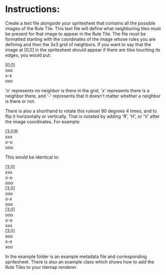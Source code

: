 
# Instructions: 
Create a text file alongside your spritesheet that contains all the possible images of the Rule Tile. This text file will define what neighboring tiles must be present for that image to appear in the Rule Tile.
The file must be formatted starting with the coordinates of the image whose rules you are defining and then the 3x3 grid of neighbors. If you want to say that the image at [0,0] in the spritesheet should appear if there are tiles touching its edges, you would put:

[0,0]  
oxo  
x-x  
oxo  

'o' represents no neighbor is there in the grid, 'x' represents there is a neighbor there, and '-' represents that it doesn't matter whether a neighbor is there or not.

There is also a shorthand to rotate this ruleset 90 degrees 4 times, and to flip it horizontally or vertically. That is notated by adding 'R', 'H', or 'V' after the image coordinates. For example: 

[3,0]R  
xxx  
o-o  
ooo  

This would be identical to: 

[3,0]  
xxx  
o-o  
ooo  
[3,0]  
oox  
o-x  
oox  
[3,0]  
ooo  
o-o  
xxx  
[3,0]  
xoo  
x-o  
xoo  

In the example folder is an example metadata file and corresponding spritesheet. There is also an example class which shows how to add the Rule Tiles to your tilemap renderer.
